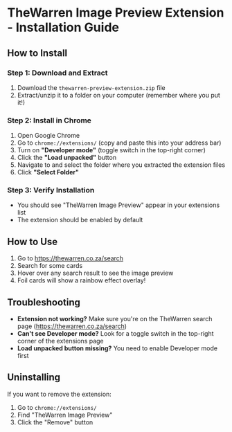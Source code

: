 # TheWarren Image Preview Extension - Installation Guide

## How to Install

### Step 1: Download and Extract
1. Download the `thewarren-preview-extension.zip` file
2. Extract/unzip it to a folder on your computer (remember where you put it!)

### Step 2: Install in Chrome
1. Open Google Chrome
2. Go to `chrome://extensions/` (copy and paste this into your address bar)
3. Turn on **"Developer mode"** (toggle switch in the top-right corner)
4. Click the **"Load unpacked"** button
5. Navigate to and select the folder where you extracted the extension files
6. Click **"Select Folder"**

### Step 3: Verify Installation
- You should see "TheWarren Image Preview" appear in your extensions list
- The extension should be enabled by default

## How to Use
1. Go to https://thewarren.co.za/search
2. Search for some cards
3. Hover over any search result to see the image preview
4. Foil cards will show a rainbow effect overlay!

## Troubleshooting
- **Extension not working?** Make sure you're on the TheWarren search page (https://thewarren.co.za/search)
- **Can't see Developer mode?** Look for a toggle switch in the top-right corner of the extensions page
- **Load unpacked button missing?** You need to enable Developer mode first

## Uninstalling
If you want to remove the extension:
1. Go to `chrome://extensions/`
2. Find "TheWarren Image Preview"
3. Click the "Remove" button
